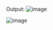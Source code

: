 Output:
![image](https://user-images.githubusercontent.com/61433142/111424083-a46aab00-86c7-11eb-8986-0962414a77e2.png)

![image](https://user-images.githubusercontent.com/61433142/111424144-bb110200-86c7-11eb-9903-3bd0ebabcadc.png)

